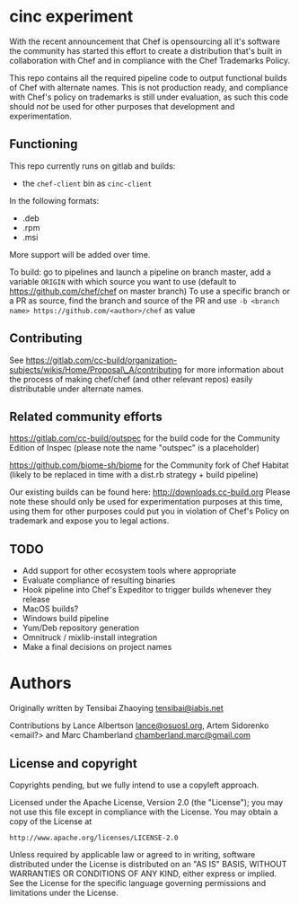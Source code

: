 # cinc experiment

With the recent announcement that Chef is opensourcing all it's software the community has started this effort to create a distribution that's built in collaboration with Chef and in compliance with the Chef Trademarks Policy.

This repo contains all the required pipeline code to output functional builds of Chef with alternate names. This is not production ready, and compliance with Chef's policy on trademarks is still under evaluation, as such this code should _not_ be used for other purposes that development and experimentation.

## Functioning

This repo currently runs on gitlab and builds:

- the `chef-client` bin as `cinc-client`

In the following formats:

- .deb
- .rpm
- .msi

More support will be added over time.

To build: go to pipelines and launch a pipeline on branch master, add a variable `ORIGIN` with which source you want to use (default to https://github.com/chef/chef on master branch)
To use a specific branch or a PR as source, find the branch and source of the PR and use `-b <branch name> https://github.com/<author>/chef` as value

## Contributing

See https://gitlab.com/cc-build/organization-subjects/wikis/Home/Proposal\_A/contributing for more information about the process of making chef/chef (and other relevant repos) easily distributable under alternate names.

## Related community efforts

https://gitlab.com/cc-build/outspec for the build code for the Community Edition of Inspec (please note the name "outspec" is a placeholder)

https://github.com/biome-sh/biome for the Community fork of Chef Habitat (likely to be replaced in time with a dist.rb strategy + build pipeline)

Our existing builds can be found here: http://downloads.cc-build.org Please note these should only be used for experimentation purposes at this time, using them for other purposes could put you in violation of Chef's Policy on trademark and expose you to legal actions.

## TODO

- Add support for other ecosystem tools where appropriate
- Evaluate compliance of resulting binaries
- Hook pipeline into Chef's Expeditor to trigger builds whenever they release
- MacOS builds?
- Windows build pipeline
- Yum/Deb repository generation
- Omnitruck / mixlib-install integration
- Make a final decisions on project names

# Authors

Originally written by Tensibai Zhaoying tensibai@iabis.net

Contributions by Lance Albertson lance@osuosl.org, Artem Sidorenko <email?> and Marc Chamberland chamberland.marc@gmail.com

## License and copyright

Copyrights pending, but we fully intend to use a copyleft approach.

Licensed under the Apache License, Version 2.0 (the "License");
you may not use this file except in compliance with the License.
You may obtain a copy of the License at

    http://www.apache.org/licenses/LICENSE-2.0

Unless required by applicable law or agreed to in writing, software
distributed under the License is distributed on an "AS IS" BASIS,
WITHOUT WARRANTIES OR CONDITIONS OF ANY KIND, either express or implied.
See the License for the specific language governing permissions and
limitations under the License.
